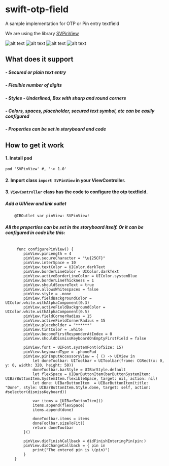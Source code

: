 # swift-otp-field

A sample implementation for OTP or Pin entry textfield

We are using the library [SVPinView](https://github.com/xornorik/SVPinView)


![alt text](https://github.com/WekanCompany/swift-otp-field/blob/master/otpPreview1.png)
![alt text](https://github.com/WekanCompany/swift-otp-field/blob/master/otpPreview2.png)
![alt text](https://github.com/WekanCompany/swift-otp-field/blob/master/otpPreview3.png)
![alt text](https://github.com/WekanCompany/swift-otp-field/blob/master/otpPreview4.png)


## What does it support ##

##### - Secured or plain text entry
##### - Flexible number of digits
##### - Styles - Underlined, Box with sharp and round corners
##### - Colors, spaces, placeholder, secured text symbol, etc can be easily configured
##### - Properties can be set in storyboard and code


## How to get it work ##

#### 1. Install pod
````
pod 'SVPinView' #, '~> 1.0'
````

#### 2. Import class ````import SVPinView```` in your ViewController.

#### 3. ````ViewController```` class has the code to configure the otp textfield.

##### Add a UIView and link outlet
````
    @IBOutlet var pinView: SVPinView!
````

##### All the properties can be set in the storyboard itself. Or it can be configured in code like this:

````

     func configurePinView() {
        pinView.pinLength = 4
        pinView.secureCharacter = "\u{25CF}"
        pinView.interSpace = 10
        pinView.textColor = UIColor.darkText
        pinView.borderLineColor = UIColor.darkText
        pinView.activeBorderLineColor = UIColor.systemBlue
        pinView.borderLineThickness = 1
        pinView.shouldSecureText = true
        pinView.allowsWhitespaces = false
        pinView.style = .none
        pinView.fieldBackgroundColor = UIColor.white.withAlphaComponent(0.3)
        pinView.activeFieldBackgroundColor = UIColor.white.withAlphaComponent(0.5)
        pinView.fieldCornerRadius = 15
        pinView.activeFieldCornerRadius = 15
        pinView.placeholder = "******"
        pinView.tintColor = .white
        pinView.becomeFirstResponderAtIndex = 0
        pinView.shouldDismissKeyboardOnEmptyFirstField = false
        
        pinView.font = UIFont.systemFont(ofSize: 15)
        pinView.keyboardType = .phonePad
        pinView.pinInputAccessoryView = { () -> UIView in
            let doneToolbar: UIToolbar = UIToolbar(frame: CGRect(x: 0, y: 0, width: 320, height: 50))
            doneToolbar.barStyle = UIBarStyle.default
            let flexSpace = UIBarButtonItem(barButtonSystemItem: UIBarButtonItem.SystemItem.flexibleSpace, target: nil, action: nil)
            let done: UIBarButtonItem  = UIBarButtonItem(title: "Done", style: UIBarButtonItem.Style.done, target: self, action: #selector(dismissKeyboard))
            
            var items = [UIBarButtonItem]()
            items.append(flexSpace)
            items.append(done)
            
            doneToolbar.items = items
            doneToolbar.sizeToFit()
            return doneToolbar
        }()
        
        pinView.didFinishCallback = didFinishEnteringPin(pin:)
        pinView.didChangeCallback = { pin in
            print("The entered pin is \(pin)")
        }
    }
````
